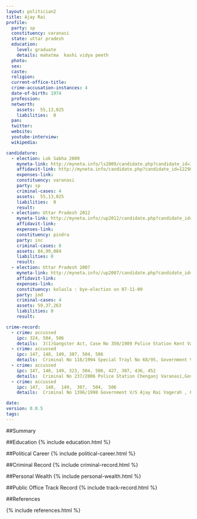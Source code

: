 ```yaml
---
layout: politician2
title: Ajay Rai
profile: 
  party: sp
  constituency: varanasi
  state: uttar pradesh
  education: 
    level: graduate
    details: mahatma  kashi vidya peeth
  photo: 
  sex: 
  caste: 
  religion: 
  current-office-title: 
  crime-accusation-instances: 4
  date-of-birth: 1974
  profession: 
  networth: 
    assets:  55,13,025
    liabilities:  0
  pan: 
  twitter: 
  website: 
  youtube-interview: 
  wikipedia: 

candidature: 
  - election: Lok Sabha 2009
    myneta-link: http://myneta.info/ls2009/candidate.php?candidate_id=1229
    affidavit-link: http://myneta.info/candidate.php?candidate_id=1229&scan=original
    expenses-link: 
    constituency: varanasi 
    party: sp
    criminal-cases: 4
    assets:  55,13,025
    liabilities:  0
    result:  
  - election: Uttar Pradesh 2012
    myneta-link: http://myneta.info//up2012/candidate.php?candidate_id=725
    affidavit-link: 
    expenses-link: 
    constituency: pindra 
    party: inc
    criminal-cases: 8
    assets: 84,99,084
    liabilities: 0
    result:  
  - election: Uttar Pradesh 2007
    myneta-link: http://myneta.info//up2007/candidate.php?candidate_id=1892
    affidavit-link: 
    expenses-link: 
    constituency: kolasla : bye-election on 07-11-09 
    party: ind
    criminal-cases: 4
    assets: 59,37,263
    liabilities: 0
    result:  

crime-record: 
  - crime: accussed
    ipc: 324, 504, 506
    details:  3(1)Gangster Act, Case No 350/1989 Police Station Kent Varanasi, Government V/S Ajay Rai Court Chief Judicial Magistrate Varansi   
  - crime: accussed
    ipc: 147, 148, 149, 307, 504, 506
    details:  Criminal No 118/1994 Special Trayl No 68/95, Government V/S Ajay Rai, Gangster Act, Police Station Muglsarai Janpad Chandoli    
  - crime: accussed
    ipc: 147, 148, 149, 323, 504, 506, 427, 307, 436, 452
    details:  Criminal No 237/2006 Police Station Chenganj Varanasi,Government V/S Ajay Rai, Court Judicial 3rd Varanasi  
  - crime: accussed
    ipc: 147,  148,  149,  307,  504,  506
    details:  Criminal No 1396/1998 Government V/S Ajay Rai Vagerah , Police Station Mugalsarai Janpad Chandoli Court Chief Judicial Magistrate Varanasi  

date: 
version: 0.0.5
tags: 
---
```

##Summary


##Education
{% include education.html %}


##Political Career
{% include political-career.html %}


##Criminal Record
{% include criminal-record.html %}


##Personal Wealth
{% include personal-wealth.html %}


##Public Office Track Record
{% include track-record.html %}


##References


{% include references.html %}